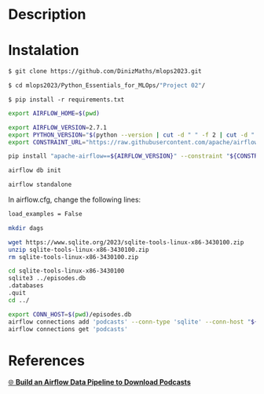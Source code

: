# Description

# Instalation

```bash
$ git clone https://github.com/DinizMaths/mlops2023.git
```

```bash
$ cd mlops2023/Python_Essentials_for_MLOps/"Project 02"/
```

```
$ pip install -r requirements.txt
```

```bash
export AIRFLOW_HOME=$(pwd)

export AIRFLOW_VERSION=2.7.1
export PYTHON_VERSION="$(python --version | cut -d " " -f 2 | cut -d "." -f 1-2)"
export CONSTRAINT_URL="https://raw.githubusercontent.com/apache/airflow/constraints-${AIRFLOW_VERSION}/constraints-${PYTHON_VERSION}.txt"

pip install "apache-airflow==${AIRFLOW_VERSION}" --constraint "${CONSTRAINT_URL}"

airflow db init

airflow standalone
```

In airflow.cfg, change the following lines:

```bash
load_examples = False
```

```bash
mkdir dags
```

```bash
wget https://www.sqlite.org/2023/sqlite-tools-linux-x86-3430100.zip
unzip sqlite-tools-linux-x86-3430100.zip
rm sqlite-tools-linux-x86-3430100.zip
```

```bash	
cd sqlite-tools-linux-x86-3430100
sqlite3 ../episodes.db
.databases
.quit
cd ../
```

```bash
export CONN_HOST=$(pwd)/episodes.db
airflow connections add 'podcasts' --conn-type 'sqlite' --conn-host "${CONN_HOST}"
airflow connections get 'podcasts'
```

# References

[🌐 **Build an Airflow Data Pipeline to Download Podcasts**](https://app.dataquest.io/c/93/m/999911/build-an-airflow-data-pipeline-to-download-podcasts/)